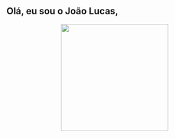 ## Olá, eu sou o João Lucas,

<div align="center">
  <a href="https://github.com/JoaoLCom">
  <img height="250em" src="https://github-readme-stats.vercel.app/api?username=JoaoLCom&show_icons=true&theme=tokyonight&include_all_commits=true&count_private=true"/>
 
</div>
